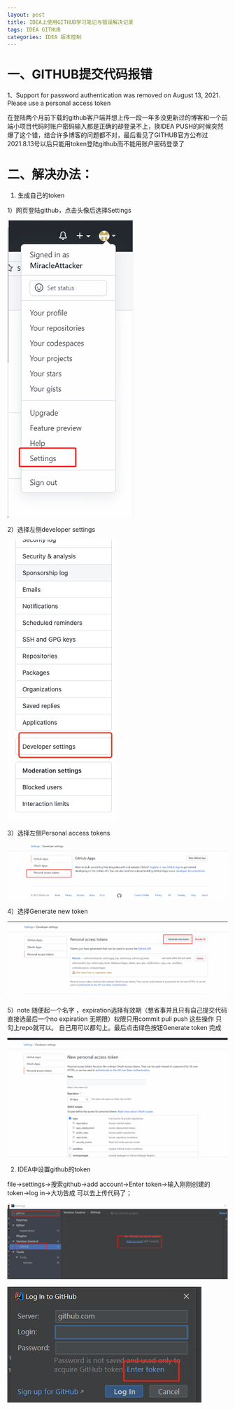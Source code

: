 ```yaml
---
layout: post
title: IDEA上使用GITHUB学习笔记与错误解决记录
tags: IDEA GITHUB
categories: IDEA 版本控制
---
```


# 一、GITHUB提交代码报错
1、Support for password authentication was removed on August 13, 2021. Please use a personal access token

在登陆两个月前下载的github客户端并想上传一段一年多没更新过的博客和一个前端小项目代码时账户密码输入都是正确的却登录不上，换IDEA PUSH的时候突然爆了这个错，结合许多博客的问题都不对，最后看见了GITHUB官方公布过2021.8.13号以后只能用token登陆github而不能用账户密码登录了

# 二、解决办法：

1. 生成自己的token

1）网页登陆github，点击头像后选择Settings

![github1](https://raw.githubusercontent.com/MiracleAttacker/MiracleAttacker.github.io/master/_posts/images/github1.png)

2）选择左侧developer settings

![github2](https://raw.githubusercontent.com/MiracleAttacker/MiracleAttacker.github.io/master/_posts/images/github2.png)

3）选择左侧Personal access tokens

![github3](https://raw.githubusercontent.com/MiracleAttacker/MiracleAttacker.github.io/master/_posts/images/github3.png)

4）选择Generate new token

![github4](https://raw.githubusercontent.com/MiracleAttacker/MiracleAttacker.github.io/master/_posts/images/github4.png)

5）note 随便起一个名字 ，expiration选择有效期（想省事并且只有自己提交代码直接选最后一个no expiration 无期限）权限只用commit pull push 这些操作 只勾上repo就可以。  自己用可以都勾上。最后点击绿色按钮Generate token  完成

![github5](https://raw.githubusercontent.com/MiracleAttacker/MiracleAttacker.github.io/master/_posts/images/github5.png)

2. IDEA中设置github的token

file->settings->搜索github->add account->Enter token->输入刚刚创建的token->log in->大功告成 可以去上传代码了；

![github6](https://raw.githubusercontent.com/MiracleAttacker/MiracleAttacker.github.io/master/_posts/images/github6.png)

![github7](https://raw.githubusercontent.com/MiracleAttacker/MiracleAttacker.github.io/master/_posts/images/github7.png)
